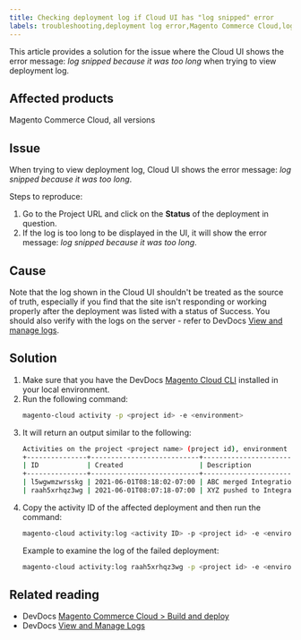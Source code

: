 ```yaml
---
title: Checking deployment log if Cloud UI has "log snipped" error
labels: troubleshooting,deployment log error,Magento Commerce Cloud,log snipped,Cloud UI,manage log,
---
```


This article provides a solution for the issue where the Cloud UI shows the error message: *log snipped because it was too long* when trying to view deployment log.

## Affected products
Magento Commerce Cloud, all versions

## Issue

When trying to view deployment log, Cloud UI shows the error message: *log snipped because it was too long*.

Steps to reproduce:  

1. Go to the Project URL and click on the **Status** of the deployment in question.  
1. If the log is too long to be displayed in the UI, it will show the error message: *log snipped because it was too long*.

## Cause

Note that the log shown in the Cloud UI shouldn't be treated as the source of truth, especially if you find that the site isn't responding or working properly after the deployment was listed with a status of Success. You should also verify with the logs on the server - refer to DevDocs [View and manage logs](https://devdocs.magento.com/cloud/project/log-locations.html).

## Solution

1. Make sure that you have the DevDocs [Magento Cloud CLI](https://devdocs.magento.com/cloud/reference/cli-ref-topic.html) installed in your local environment.
1. Run the following command:
    ```bash
    magento-cloud activity -p <project id> -e <environment>
    ```
1. It will return an output similar to the following:
    ```bash
    Activities on the project <project name> (project id), environment <environment>:
    +---------------+---------------------------+-------------------------------------+----------+----------+---------+
    | ID            | Created                   | Description                         | Progress | State    | Result  |
    +---------------+---------------------------+-------------------------------------+----------+----------+---------+
    | l5wgwmzwrsskg | 2021-06-01T08:18:02-07:00 | ABC merged Integration into Staging | 100%     | complete | success |
    | raah5xrhqz3wg | 2021-06-01T08:07:18-07:00 | XYZ pushed to Integration           | 100%     | complete | failure |
    ```
1. Copy the activity ID of the affected deployment and then run the command:
    ```bash
    magento-cloud activity:log <activity ID> -p <project id> -e <environment>
    ```  
    Example to examine the log of the failed deployment:
    ```bash
    magento-cloud activity:log raah5xrhqz3wg -p <project id> -e <environment>
    ```

## Related reading

* DevDocs [Magento Commerce Cloud > Build and deploy](https://devdocs.magento.com/cloud/project/magento-env-yaml.html)
* DevDocs [View and Manage Logs](https://devdocs.magento.com/cloud/project/log-locations.html)
